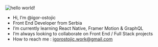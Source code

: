 ![hello world!](https://i.ibb.co/QjF9pWW/profile-banner-final.png)

- Hi, I’m @igor-ostojic
- Front End Developer from Serbia
- I’m currently learning React Native, Framer Motion & GraphQL
- I’m always looking to collaborate on Front End / Full Stack projects
- How to reach me : igorostojic.work@gmail.com 


<!---
igor-ostojic/igor-ostojic is a ✨ special ✨ repository because its `README.md` (this file) appears on your GitHub profile.
You can click the Preview link to take a look at your changes.
--->
